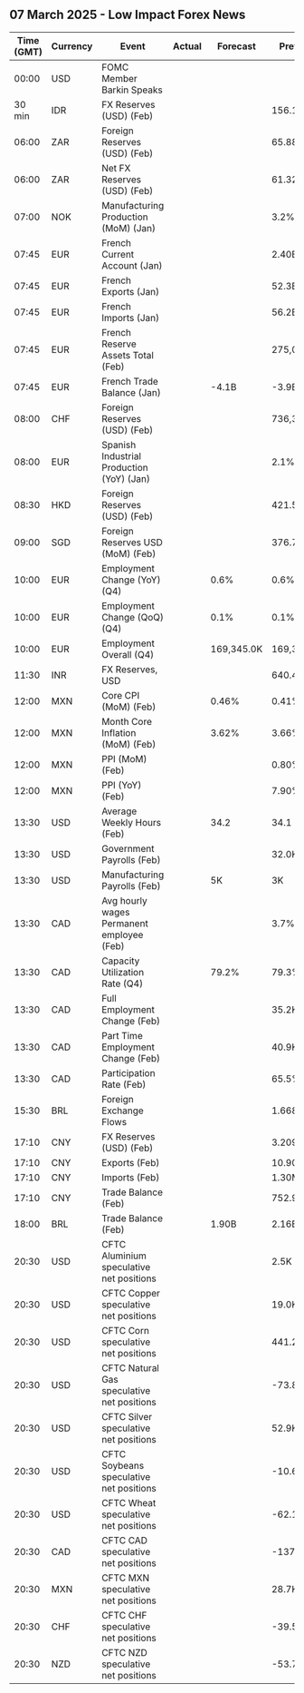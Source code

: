 ## 07 March 2025 - Low Impact Forex News

| Time (GMT) | Currency | Event | Actual | Forecast | Previous |
|------|----------|-------|--------|----------|----------|
| 00:00 | USD | FOMC Member Barkin Speaks |  |  |  |
| 30 min | IDR | FX Reserves (USD) (Feb) |  |  | 156.10B |
| 06:00 | ZAR | Foreign Reserves (USD) (Feb) |  |  | 65.88B |
| 06:00 | ZAR | Net FX Reserves (USD) (Feb) |  |  | 61.328B |
| 07:00 | NOK | Manufacturing Production (MoM) (Jan) |  |  | 3.2% |
| 07:45 | EUR | French Current Account (Jan) |  |  | 2.40B |
| 07:45 | EUR | French Exports (Jan) |  |  | 52.3B |
| 07:45 | EUR | French Imports (Jan) |  |  | 56.2B |
| 07:45 | EUR | French Reserve Assets Total (Feb) |  |  | 275,078.0M |
| 07:45 | EUR | French Trade Balance (Jan) |  | -4.1B | -3.9B |
| 08:00 | CHF | Foreign Reserves (USD) (Feb) |  |  | 736,392.0B |
| 08:00 | EUR | Spanish Industrial Production (YoY) (Jan) |  |  | 2.1% |
| 08:30 | HKD | Foreign Reserves (USD) (Feb) |  |  | 421.50B |
| 09:00 | SGD | Foreign Reserves USD (MoM) (Feb) |  |  | 376.7B |
| 10:00 | EUR | Employment Change (YoY) (Q4) |  | 0.6% | 0.6% |
| 10:00 | EUR | Employment Change (QoQ) (Q4) |  | 0.1% | 0.1% |
| 10:00 | EUR | Employment Overall (Q4) |  | 169,345.0K | 169,345.0K |
| 11:30 | INR | FX Reserves, USD |  |  | 640.48B |
| 12:00 | MXN | Core CPI (MoM) (Feb) |  | 0.46% | 0.41% |
| 12:00 | MXN | Month Core Inflation (MoM) (Feb) |  | 3.62% | 3.66% |
| 12:00 | MXN | PPI (MoM) (Feb) |  |  | 0.80% |
| 12:00 | MXN | PPI (YoY) (Feb) |  |  | 7.90% |
| 13:30 | USD | Average Weekly Hours (Feb) |  | 34.2 | 34.1 |
| 13:30 | USD | Government Payrolls (Feb) |  |  | 32.0K |
| 13:30 | USD | Manufacturing Payrolls (Feb) |  | 5K | 3K |
| 13:30 | CAD | Avg hourly wages Permanent employee (Feb) |  |  | 3.7% |
| 13:30 | CAD | Capacity Utilization Rate (Q4) |  | 79.2% | 79.3% |
| 13:30 | CAD | Full Employment Change (Feb) |  |  | 35.2K |
| 13:30 | CAD | Part Time Employment Change (Feb) |  |  | 40.9K |
| 13:30 | CAD | Participation Rate (Feb) |  |  | 65.5% |
| 15:30 | BRL | Foreign Exchange Flows |  |  | 1.668B |
| 17:10 | CNY | FX Reserves (USD) (Feb) |  |  | 3.209T |
| 17:10 | CNY | Exports (Feb) |  |  | 10.90M |
| 17:10 | CNY | Imports (Feb) |  |  | 1.30M |
| 17:10 | CNY | Trade Balance (Feb) |  |  | 752.90B |
| 18:00 | BRL | Trade Balance (Feb) |  | 1.90B | 2.16B |
| 20:30 | USD | CFTC Aluminium speculative net positions |  |  | 2.5K |
| 20:30 | USD | CFTC Copper speculative net positions |  |  | 19.0K |
| 20:30 | USD | CFTC Corn speculative net positions |  |  | 441.2K |
| 20:30 | USD | CFTC Natural Gas speculative net positions |  |  | -73.8K |
| 20:30 | USD | CFTC Silver speculative net positions |  |  | 52.9K |
| 20:30 | USD | CFTC Soybeans speculative net positions |  |  | -10.6K |
| 20:30 | USD | CFTC Wheat speculative net positions |  |  | -62.1K |
| 20:30 | CAD | CFTC CAD speculative net positions |  |  | -137.9K |
| 20:30 | MXN | CFTC MXN speculative net positions |  |  | 28.7K |
| 20:30 | CHF | CFTC CHF speculative net positions |  |  | -39.5K |
| 20:30 | NZD | CFTC NZD speculative net positions |  |  | -53.7K |
